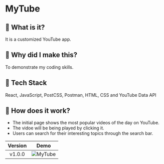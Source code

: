 # MyTube
## 🌟 What is it?
It is a customized YouTube app.
</br>
## 🌟 Why did I make this?
To demonstrate my coding skills.
</br>
## 🌟 Tech Stack
React, JavaScript, PostCSS, Postman, HTML, CSS and YouTube Data API
</br>
## 🌟 How does it work?
- The initial page shows the most popular videos of the day on YouTube.
- The vidoe will be being played by clicking it.
- Users can search for their interesting topics through the search bar. 


|**Version**|**Demo**|
|:--:|:--:|
|v1.0.0|![MyTube](https://user-images.githubusercontent.com/53497516/159601730-dfeac963-4441-472f-80e5-b800172d6fe6.gif)

